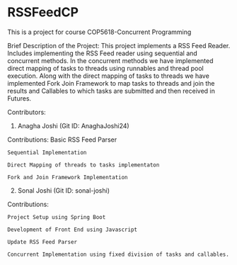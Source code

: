 # RSSFeedCP
This is a project for course COP5618-Concurrent Programming

Brief Description of the Project: 
  This project implements a RSS Feed Reader. Includes implementing the RSS Feed reader using sequential and concurrent methods. In the concurrent methods we have implemented direct mapping of tasks to threads using runnables and thread pool execution. Along with the direct mapping of tasks to threads we have implemented Fork Join Framework to map tasks to threads and join the results and Callables to which tasks are submitted and then received in Futures.

Contributors: 
  1. Anagha Joshi (Git ID: AnaghaJoshi24)
  
  Contributions:
    Basic RSS Feed Parser
    
    Sequential Implementation
    
    Direct Mapping of threads to tasks implementaton
    
    Fork and Join Framework Implementation 
    
  2. Sonal Joshi  (Git ID: sonal-joshi)
  
  Contributions: 
  
    Project Setup using Spring Boot
    
    Development of Front End using Javascript
    
    Update RSS Feed Parser
    
    Concurrent Implementation using fixed division of tasks and callables. 
    
    
  
    
  
 
 
